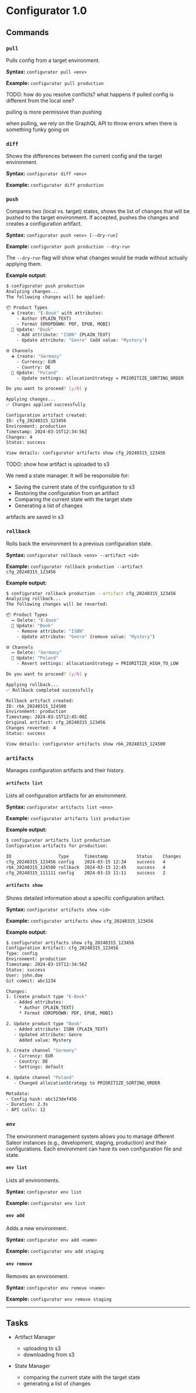 # Configurator 1.0

## Commands

### `pull`

Pulls config from a target environment.

**Syntax:** `configurator pull <env>`

**Example:** `configurator pull production`

TODO: how do you resolve conflicts? what happens if pulled config is different from the local one?

pulling is more permissive than pushing

when pulling, we rely on the GraphQL API to throw errors when there is something funky going on

### `diff`

Shows the differences between the current config and the target environment.

**Syntax:** `configurator diff <env>`

**Example:** `configurator diff production`

### `push`

Compares two (local vs. target) states, shows the list of changes that will be pushed to the target environment. If accepted, pushes the changes and creates a configuration artifact.

**Syntax:** `configurator push <env> [--dry-run]`

**Example:** `configurator push production --dry-run`

The `--dry-run` flag will show what changes would be made without actually applying them.

**Example output:**

```bash
$ configurator push production
Analyzing changes...
The following changes will be applied:

📦 Product Types
  ➕ Create: "E-Book" with attributes:
    - Author (PLAIN_TEXT)
    - Format (DROPDOWN: PDF, EPUB, MOBI)
  🔄 Update: "Book"
    - Add attribute: "ISBN" (PLAIN_TEXT)
    - Update attribute: "Genre" (add value: "Mystery")

🌐 Channels
  ➕ Create: "Germany"
    - Currency: EUR
    - Country: DE
  🔄 Update: "Poland"
    - Update settings: allocationStrategy = PRIORITIZE_SORTING_ORDER

Do you want to proceed? [y/N] y

Applying changes...
✅ Changes applied successfully

Configuration artifact created:
ID: cfg_20240315_123456
Environment: production
Timestamp: 2024-03-15T12:34:56Z
Changes: 4
Status: success

View details: configurator artifacts show cfg_20240315_123456
```

TODO: show how artifact is uploaded to s3

We need a state manager. It will be responsible for:

- Saving the current state of the configuration to s3
- Restoring the configuration from an artifact
- Comparing the current state with the target state
- Generating a list of changes

artifacts are saved in s3

### `rollback`

Rolls back the environment to a previous configuration state.

**Syntax:** `configurator rollback <env> --artifact <id>`

**Example:** `configurator rollback production --artifact cfg_20240315_123456`

**Example output:**

```bash
$ configurator rollback production --artifact cfg_20240315_123456
Analyzing rollback...
The following changes will be reverted:

📦 Product Types
  ➖ Delete: "E-Book"
  🔄 Update: "Book"
    - Remove attribute: "ISBN"
    - Update attribute: "Genre" (remove value: "Mystery")

🌐 Channels
  ➖ Delete: "Germany"
  🔄 Update: "Poland"
    - Revert settings: allocationStrategy = PRIORITIZE_HIGH_TO_LOW

Do you want to proceed? [y/N] y

Applying rollback...
✅ Rollback completed successfully

Rollback artifact created:
ID: rbk_20240315_124500
Environment: production
Timestamp: 2024-03-15T12:45:00Z
Original artifact: cfg_20240315_123456
Changes reverted: 4
Status: success

View details: configurator artifacts show rbk_20240315_124500
```

### `artifacts`

Manages configuration artifacts and their history.

#### `artifacts list`

Lists all configuration artifacts for an environment.

**Syntax:** `configurator artifacts list <env>`

**Example:** `configurator artifacts list production`

**Example output:**

```bash
$ configurator artifacts list production
Configuration artifacts for production:

ID                  Type      Timestamp           Status    Changes    User
cfg_20240315_123456 config    2024-03-15 12:34    success   4          john.doe
rbk_20240315_124500 rollback  2024-03-15 12:45    success   4          john.doe
cfg_20240315_111111 config    2024-03-15 11:11    success   2          jane.smith
```

#### `artifacts show`

Shows detailed information about a specific configuration artifact.

**Syntax:** `configurator artifacts show <id>`

**Example:** `configurator artifacts show cfg_20240315_123456`

**Example output:**

```bash
$ configurator artifacts show cfg_20240315_123456
Configuration Artifact: cfg_20240315_123456
Type: config
Environment: production
Timestamp: 2024-03-15T12:34:56Z
Status: success
User: john.doe
Git commit: abc1234

Changes:
1. Create product type "E-Book"
   - Added attributes:
     * Author (PLAIN_TEXT)
     * Format (DROPDOWN: PDF, EPUB, MOBI)

2. Update product type "Book"
   - Added attribute: ISBN (PLAIN_TEXT)
   - Updated attribute: Genre
     Added value: Mystery

3. Create channel "Germany"
   - Currency: EUR
   - Country: DE
   - Settings: default

4. Update channel "Poland"
   - Changed allocationStrategy to PRIORITIZE_SORTING_ORDER

Metadata:
- Config hash: abc123def456
- Duration: 2.3s
- API calls: 12
```

### `env`

The environment management system allows you to manage different Saleor instances (e.g., development, staging, production) and their configurations. Each environment can have its own configuration file and state.

#### `env list`

Lists all environments.

**Syntax:** `configurator env list`

**Example:** `configurator env list`

#### `env add`

Adds a new environment.

**Syntax:** `configurator env add <name>`

**Example:** `configurator env add staging`

#### `env remove`

Removes an environment.

**Syntax:** `configurator env remove <name>`

**Example:** `configurator env remove staging`

---

## Tasks

- Artifact Manager
  - uploading to s3
  - downloading from s3

- State Manager
  - comparing the current state with the target state
  - generating a list of changes
